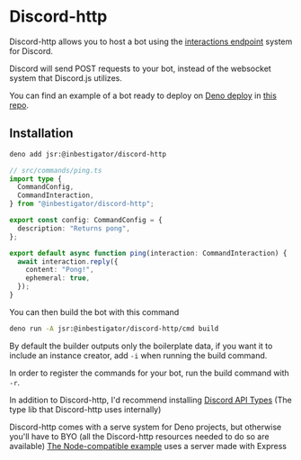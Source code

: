 # Discord-http

Discord-http allows you to host a bot using the
[interactions endpoint](https://discord.com/developers/docs/interactions/overview#configuring-an-interactions-endpoint-url)
system for Discord.

Discord will send POST requests to your bot, instead of the websocket system
that Discord.js utilizes.

You can find an example of a bot ready to deploy on
[Deno deploy](https://deno.com/deploy) in
[this repo](https://github.com/Inbestigator/discord-http-example).

## Installation

```bash
deno add jsr:@inbestigator/discord-http
```

```ts
// src/commands/ping.ts
import type {
  CommandConfig,
  CommandInteraction,
} from "@inbestigator/discord-http";

export const config: CommandConfig = {
  description: "Returns pong",
};

export default async function ping(interaction: CommandInteraction) {
  await interaction.reply({
    content: "Pong!",
    ephemeral: true,
  });
}
```

You can then build the bot with this command

```bash
deno run -A jsr:@inbestigator/discord-http/cmd build
```

By default the builder outputs only the boilerplate data, if you want it to
include an instance creator, add `-i` when running the build command.

In order to register the commands for your bot, run the build command with `-r`.

In addition to Discord-http, I'd recommend installing
[Discord API Types](https://www.npmjs.com/package/discord-api-types) (The type
lib that Discord-http uses internally)

Discord-http comes with a serve system for Deno projects, but otherwise you'll
have to BYO (all the Discord-http resources needed to do so are available)
[The Node-compatible example](https://github.com/Inbestigator/discord-http-example/tree/node)
uses a server made with Express
